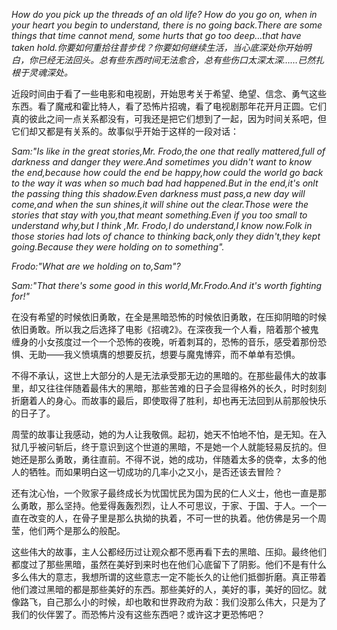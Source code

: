 *How do you pick up the threads of an old life? How do you go on, when in your heart you begin to understand, there is no going back.There are some things that time cannot mend, some hurts that go too deep…that have taken hold.你要如何重拾往昔步伐？你要如何继续生活，当心底深处你开始明白，你已经无法回头。总有些东西时间无法愈合，总有些伤口太深太深……已然扎根于灵魂深处。*

近段时间由于看了一些电影和电视剧，开始思考关于希望、绝望、信念、勇气这些东西。看了魔戒和霍比特人，看了恐怖片招魂，看了电视剧那年花开月正圆。它们真的彼此之间一点关系都没有，可我还是把它们想到了一起，因为时间关系吧，但它们却又都是有关系的。故事似乎开始于这样的一段对话：

*Sam:"Is like in the great stories,Mr. Frodo,the one that really mattered,full of darkness and danger they were.And sometimes you didn't want to know the end,because how could the end be happy,how could the world go back to the way it was when so much bad had happened.But in the end,it's onlt the passing thing this shadow.Even darkness must pass,a new day will come,and when the sun shines,it will shine out the clear.Those were the stories that stay with you,that meant something.Even if you too small to understand why,but I think ,Mr. Frodo,I do understand,I know now.Folk in those stories had lots of chance to thinking back,only they didn't,they kept going.Because they were holding on to something".*

*Frodo:"What are we holding on to,Sam"?*

*Sam:"That there's some good in this world,Mr.Frodo.And it's worth fighting for!"*

在没有希望的时候依旧勇敢，在全是黑暗恐怖的时候依旧勇敢，在压抑阴暗的时候依旧勇敢。所以我之后选择了电影《招魂2》。在深夜我一个人看，陪着那个被鬼缠身的小女孩度过一个一个恐怖的夜晚，听着刺耳的，恐怖的音乐，感受着那份恐惧、无助——我义愤填膺的想要反抗，想要与魔鬼博弈，而不单单有恐惧。

不得不承认，这世上大部分的人是无法承受那无边的黑暗的。在那些最伟大的故事里，却又往往伴随着最伟大的黑暗，那些苦难的日子会显得格外的长久，时时刻刻折磨着人的身心。而故事的最后，即使取得了胜利，却也再无法回到从前那般快乐的日子了。

周莹的故事让我感动，她的为人让我敬佩。起初，她天不怕地不怕，是无知。在入狱几乎被问斩后，终于意识到这个世道的黑暗，不是她一个人就能轻易反抗的。但她还是那么勇敢，勇往直前。不得不说，她的成功，伴随着太多的侥幸，太多的他人的牺牲。而如果明白这一切成功的几率小之又小，是否还该去冒险？

还有沈心怡，一个败家子最终成长为忧国忧民为国为民的仁人义士，他也一直是那么勇敢，那么坚持。他爱得轰轰烈烈，让人不可思议，于家、于国、于人。一个一直在改变的人，在骨子里是那么执拗的执着，不可一世的执着。他仿佛是另一个周莹，他们两个是那么的般配。

这些伟大的故事，主人公都经历过让观众都不愿再看下去的黑暗、压抑。最终他们都度过了那些黑暗，虽然在美好到来时也在他们心底留下了阴影。他们不是有什么多么伟大的意志，我想所谓的这些意志一定不能长久的让他们抵御折磨。真正带着他们渡过黑暗的都是那些美好的东西。那些美好的人，美好的事，美好的回忆。就像路飞，自己那么小的时候，却也敢和世界政府为敌：我们没那么伟大，只是为了我们的伙伴罢了。而恐怖片没有这些东西吧？或许这才更恐怖吧？



